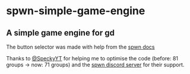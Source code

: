 # spwn-simple-game-engine
A simple game engine for gd
---

The button selector was made with help from the [spwn docs](https://spu7nix.net/spwn/#)

Thanks to [@SpeckyYT](https://github.com/SpeckyYT) for helping me to optimise the code (before: 81 groups -> now: 71 groups) and the [spwn discord server](https://discord.gg/vxhyd6XK) for their support.
 
